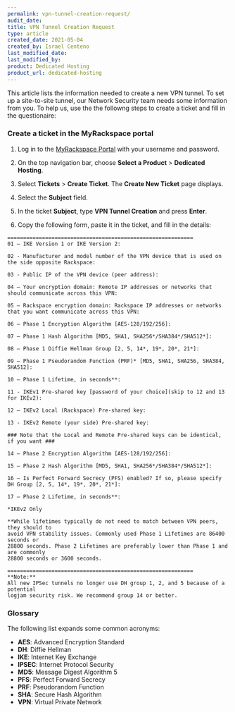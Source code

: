```yaml
---
permalink: vpn-tunnel-creation-request/
audit_date:
title: VPN Tunnel Creation Request
type: article
created_date: 2021-05-04
created_by: Israel Centeno
last_modified_date:
last_modified_by:
product: Dedicated Hosting
product_url: dedicated-hosting
---
```


This article lists the information needed to create a new VPN tunnel. To set up
a site-to-site tunnel, our Network Security team needs some information from you.
To help us, use the the followng steps to create a ticket and fill in the
questionaire:

### Create a ticket in the MyRackspace portal

1. Log in to the [MyRackspace Portal](https://login.rackspace.com/login) with your username and
   password.

2. On the top navigation bar, choose **Select a Product** > **Dedicated Hosting**.

3. Select **Tickets** > **Create Ticket**. The **Create New Ticket** page displays. 

4. Select the **Subject** field.

5. In the ticket **Subject**, type **VPN Tunnel Creation** and press **Enter**.

6. Copy the following form, paste it in the ticket, and fill in the details:

```
===========================================================
01 – IKE Version 1 or IKE Version 2:

02 - Manufacturer and model number of the VPN device that is used on the side opposite Rackspace:

03 - Public IP of the VPN device (peer address):

04 – Your encryption domain: Remote IP addresses or networks that should communicate across this VPN:

05 – Rackspace encryption domain: Rackspace IP addresses or networks that you want communicate across this VPN:

06 – Phase 1 Encryption Algorithm [AES-128/192/256]:

07 – Phase 1 Hash Algorithm [MD5, SHA1, SHA256*/SHA384*/SHA512*]:

08 – Phase 1 Diffie Hellman Group [2, 5, 14*, 19*, 20*, 21*]:

09 – Phase 1 Pseudorandom Function (PRF)* [MD5, SHA1, SHA256, SHA384, SHA512]:

10 – Phase 1 Lifetime, in seconds**:

11 - IKEv1 Pre-shared key [password of your choice](skip to 12 and 13 for IKEv2):

12 – IKEv2 Local (Rackspace) Pre-shared key:

13 - IKEv2 Remote (your side) Pre-shared key:

### Note that the Local and Remote Pre-shared keys can be identical, if you want ###

14 – Phase 2 Encryption Algorithm [AES-128/192/256]:

15 – Phase 2 Hash Algorithm [MD5, SHA1, SHA256*/SHA384*/SHA512*]:

16 – Is Perfect Forward Secrecy (PFS) enabled? If so, please specify DH Group [2, 5, 14*, 19*, 20*, 21*]:

17 – Phase 2 Lifetime, in seconds**:

*IKEv2 Only

**While lifetimes typically do not need to match between VPN peers, they should to
avoid VPN stability issues. Commonly used Phase 1 Lifetimes are 86400 seconds or
28800 seconds. Phase 2 Lifetimes are preferably lower than Phase 1 and are commonly
28800 seconds or 3600 seconds.

===========================================================
**Note:**
All new IPSec tunnels no longer use DH group 1, 2, and 5 because of a potential
logjam security risk. We recommend group 14 or better.
```

### Glossary

The following list expands some common acronyms:

- **AES**: Advanced Encryption Standard
- **DH**: Diffie Hellman
- **IKE**: Internet Key Exchange
- **IPSEC**: Internet Protocol Security
- **MD5**: Message Digest Algorithm 5
- **PFS**: Perfect Forward Secrecy
- **PRF**: Pseudorandom Function
- **SHA**: Secure Hash Algorithm
- **VPN**: Virtual Private Network
